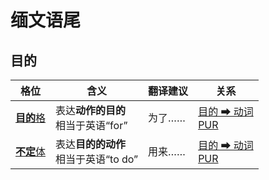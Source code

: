 # 缅文语尾

## 目的

|格位|含义|翻译建议|关系|
|-|-|-|-|
|[**目的**格](https://assets-hk.wikipali.org/pali-handbook/zh-Hans/declension/dat.html)|表达**动作的目的**<br>相当于英语“for”|为了……|[目的 ➡ 动词<br>PUR](https://assets-hk.wikipali.org/pali-handbook/zh-Hans/basic-relation/dat/dat-pur.html)|
|[**不定**体](https://assets-hk.wikipali.org/pali-handbook/zh-Hans/declension/dat.html)|表达**目的的动作**<br>相当于英语“to do”|用来……|[目的 ➡ 动词<br>PUR](https://assets-hk.wikipali.org/pali-handbook/zh-Hans/basic-relation/verb/inf.html)|
